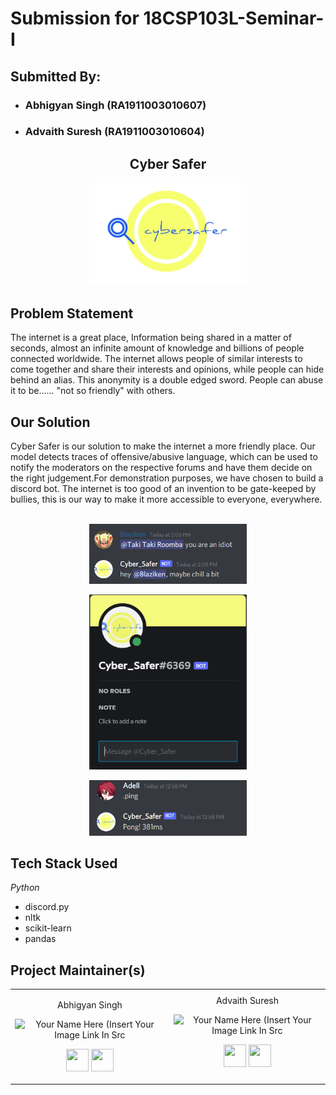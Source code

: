 # Submission for 18CSP103L-Seminar-I
## Submitted By:
* ### Abhigyan Singh (RA1911003010607)
* ### Advaith Suresh (RA1911003010604)
<h2 align= "center"><b>Cyber Safer</b></h2>
<p align="center"><img width=50% src="Screenshots/cyber_safer.jpeg"></p>
<h2 align= "left"><b>Problem Statement</b></h2>
The internet is a great place, Information being shared in a matter of seconds, almost an infinite amount of knowledge and billions of people connected worldwide. The internet allows people of similar interests to come together and share their interests and opinions, while people can hide behind an alias. This anonymity is a double edged sword. People can abuse it to be...... "not so friendly" with others. 

<h2 align= "left"><b>Our Solution</b></h2>
Cyber Safer is our solution to make the internet a more friendly place. Our model detects traces of offensive/abusive language, which can be used to notify the moderators on the respective forums and have them decide on the right judgement.For demonstration purposes, we have chosen to build a discord bot. The internet is too good of an invention to be gate-keeped by bullies, this is our way to make it more accessible to everyone, everywhere.
<br></br>
<p align="center"><img width=50% src="Screenshots/example1.png"></p>
<p align="center"><img width=50% src="Screenshots/example2.png"></p>  
<p align="center"><img width=50% src="Screenshots/example3.png"></p>
<h2 align= "left"><b>Tech Stack Used</b></h2>

*Python*
* discord.py
* nltk
* scikit-learn
* pandas

<h2 align= "left"><b>Project Maintainer(s)</b></h2>

<table>
<tr align="center">
  
  <td>
  
Abhigyan Singh

<p align="center">
<img src = "https://avatars.githubusercontent.com/u/60261112?v=4"  height="120" alt="Your Name Here (Insert Your Image Link In Src">
</p>
<p align="center">
<a href = "https://github.com/Blazikengr8"><img src = "http://www.iconninja.com/files/241/825/211/round-collaboration-social-github-code-circle-network-icon.svg" width="36" height = "36"/></a>
<a href = "https://www.linkedin.com/in/abhigyan-singh-9a00b0192/">
<img src = "http://www.iconninja.com/files/863/607/751/network-linkedin-social-connection-circular-circle-media-icon.svg" width="36" height="36"/>
</a>
</p>
</td>
<td>
Advaith Suresh
<p align="center">
<img src = https://avatars.githubusercontent.com/u/56351354?v=4"  height="120" alt="Your Name Here (Insert Your Image Link In Src">
</p>
<p align="center">
<a href = "https://github.com/Advaith123"><img src = "http://www.iconninja.com/files/241/825/211/round-collaboration-social-github-code-circle-network-icon.svg" width="36" height = "36"/></a>
<a href = "https://www.linkedin.com/in/advaith-suresh-0a6a651a0/">
<img src = "http://www.iconninja.com/files/863/607/751/network-linkedin-social-connection-circular-circle-media-icon.svg" width="36" height="36"/>
</a>
</p>
</td>
</tr>
  </table>                                                                                                                                                 
